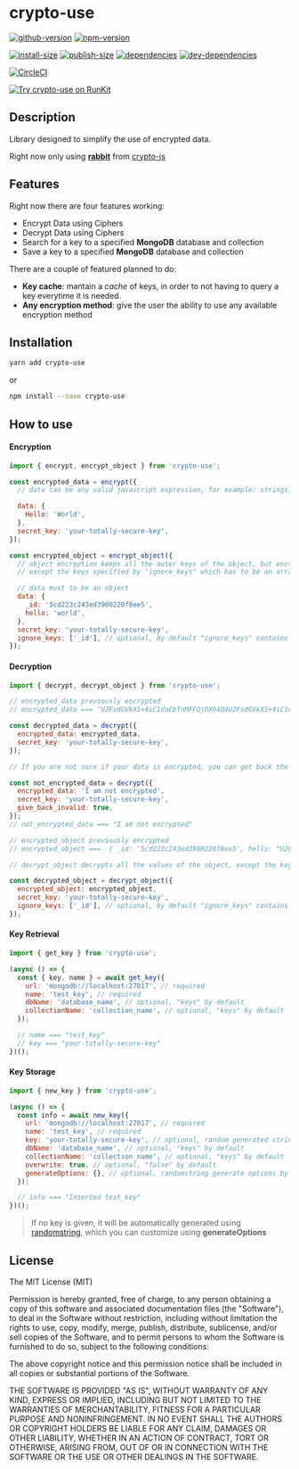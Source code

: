 # crypto-use

[![github-version](https://badgen.net/github/release/pabloszx/crypto-use)](https://github.com/PabloSzx/crypto-use)
[![npm-version](https://badgen.net/npm/v/crypto-use)](https://www.npmjs.com/package/crypto-use)

[![install-size](https://badgen.net/packagephobia/install/crypto-use)](https://www.npmjs.com/package/crypto-use)
[![publish-size](https://badgen.net/packagephobia/publish/crypto-use)](https://www.npmjs.com/package/crypto-use)
[![dependencies](https://badgen.net/david/dep/pabloszx/crypto-use)](https://runpkg.com/?crypto-use/package.json)
[![dev-dependencies](https://badgen.net/david/dev/pabloszx/crypto-use)](https://runpkg.com/?crypto-use/package.json)

[![CircleCI](https://circleci.com/gh/PabloSzx/crypto-use.svg?style=svg)](https://circleci.com/gh/PabloSzx/crypto-use)

[![Try crypto-use on RunKit](https://badge.runkitcdn.com/crypto-use.svg)](https://npm.runkit.com/crypto-use)

## Description

Library designed to simplify the use of encrypted data.

Right now only using [**rabbit**](https://cryptojs.gitbook.io/docs/#ciphers) from [crypto-js](https://www.npmjs.com/package/crypto-js)

## Features

Right now there are four features working:

- Encrypt Data using Ciphers
- Decrypt Data using Ciphers
- Search for a key to a specified **MongoDB** database and collection
- Save a key to a specified **MongoDB** database and collection

There are a couple of featured planned to do:

- **Key cache**: mantain a _cache_ of keys, in order to not having to query a key everytime it is needed.
- **Any encryption method**: give the user the ability to use any available encryption method

## Installation

```bash
yarn add crypto-use
```

or

```bash
npm install --save crypto-use
```

## How to use

#### Encryption

```javascript
import { encrypt, encrypt_object } from 'crypto-use';

const encrypted_data = encrypt({
  // data can be any valid javascript expression, for example: strings, objects, arrays, functions (no fat arrow functions), numbers, dates, etc...

  data: {
    Hello: 'World',
  },
  secret_key: 'your-totally-secure-key',
});

const encrypted_object = encrypt_object({
  // object encryption keeps all the outer keys of the object, but encrypts all the values
  // except the keys specified by "ignore_keys" which has to be an array of strings

  // data must to be an object
  data: {
    _id: '5cd223c243ed3900220f8ee5',
    hello: 'world',
  },
  secret_key: 'your-totally-secure-key',
  ignore_keys: ['_id'], // optional, by default "ignore_keys" contains "_id"
});
```

#### Decryption

```javascript
import { decrypt, decrypt_object } from 'crypto-use';

// encrypted_data previously encrypted
// encrypted_data === "U2FsdGVkX1+4iC1daCbTnMFFQjOX94Q4U2FsdGVkX1+4iC1daCbTnMFFQjOX94Q4"

const decrypted_data = decrypt({
  encrypted_data: encrypted_data,
  secret_key: 'your-totally-secure-key',
});

// If you are not sure if your data is encrypted, you can get back the data you tried to decrypt by giving the parameter "give_back_invalid", by default it is false

const not_encrypted_data = decrypt({
  encrypted_data: 'I am not encrypted',
  secret_key: 'your-totally-secure-key',
  give_back_invalid: true,
});
// not_encrypted_data === "I am not encrypted"

// encrypted_object previously encrypted
// encrypted_object ===  { _id: '5cd223c243ed3900220f8ee5', hello: "U2FsdGVkX1+4iC1daCbTnMFFQjOX94Q4U2Fs" }

// decrypt_object decrypts all the values of the object, except the keys specified by "ignore_keys" which has to be an array of strings

const decrypted_object = decrypt_object({
  encrypted_object: encrypted_object,
  secret_key: 'your-totally-secure-key',
  ignore_keys: ['_id'], // optional, by default "ignore_keys" contains "_id"
});
```

#### Key Retrieval

```javascript
import { get_key } from 'crypto-use';

(async () => {
  const { key, name } = await get_key({
    url: 'mongodb://localhost:27017', // required
    name: 'test_key', // required
    dbName: 'database_name', // optional, "keys" by default
    collectionName: 'collection_name', // optional, "keys" by default
  });

  // name === "test_key"
  // key === "your-totally-secure-key"
})();
```

#### Key Storage

```javascript
import { new_key } from 'crypto-use';

(async () => {
  const info = await new_key({
    url: 'mongodb://localhost:27017', // required
    name: 'test_key', // required
    key: 'your-totally-secure-key', // optional, random generated string by default
    dbName: 'database_name', // optional, "keys" by default
    collectionName: 'collection_name', // optional, "keys" by default
    overwrite: true, // optional, "false" by default
    generateOptions: {}, // optional, randomstring generate options by default
  });

  // info === "Inserted test_key"
})();
```

> If no key is given, it will be automatically generated using [randomstring](https://www.npmjs.com/package/randomstring#api), which you can customize using **generateOptions**

## License

The MIT License (MIT)

Permission is hereby granted, free of charge, to any person obtaining a copy of this software and associated documentation files (the "Software"), to deal in the Software without restriction, including without limitation the rights to use, copy, modify, merge, publish, distribute, sublicense, and/or sell copies of the Software, and to permit persons to whom the Software is furnished to do so, subject to the following conditions:

The above copyright notice and this permission notice shall be included in all copies or substantial portions of the Software.

THE SOFTWARE IS PROVIDED "AS IS", WITHOUT WARRANTY OF ANY KIND, EXPRESS OR IMPLIED, INCLUDING BUT NOT LIMITED TO THE WARRANTIES OF MERCHANTABILITY, FITNESS FOR A PARTICULAR PURPOSE AND NONINFRINGEMENT. IN NO EVENT SHALL THE AUTHORS OR COPYRIGHT HOLDERS BE LIABLE FOR ANY CLAIM, DAMAGES OR OTHER LIABILITY, WHETHER IN AN ACTION OF CONTRACT, TORT OR OTHERWISE, ARISING FROM, OUT OF OR IN CONNECTION WITH THE SOFTWARE OR THE USE OR OTHER DEALINGS IN THE SOFTWARE.
